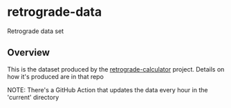 # retrograde-data

Retrograde data set

## Overview

This is the dataset produced by the
[retrograde-calculator](https://github.com/alanwsmith/retrograde-calculator) 
project. Details on how it's produced
are in that repo


NOTE: There's a GitHub Action that updates
the data every hour in the 'current' 
directory
